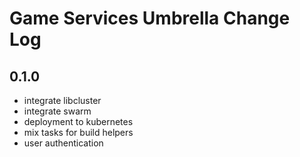 # Game Services Umbrella Change Log

## 0.1.0
* integrate libcluster
* integrate swarm
* deployment to kubernetes
* mix tasks for build helpers
* user authentication